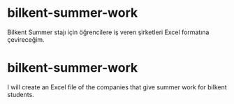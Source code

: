 # bilkent-summer-work
Bilkent Summer stajı için öğrencilere iş veren şirketleri Excel formatına çevireceğim.

# bilkent-summer-work
I will create an Excel file of the companies that give summer work for bilkent students. 
